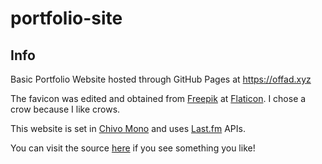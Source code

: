 # portfolio-site

## Info

Basic Portfolio Website hosted through GitHub Pages at <https://offad.xyz>

The favicon was edited and obtained from [Freepik](https://www.flaticon.com/authors/freepik) at [Flaticon](www.flaticon.com).
I chose a crow because I like crows.

This website is set in [Chivo Mono](https://fonts.google.com/specimen/Chivo+Mono)
and uses [Last.fm](https://www.last.fm/api) APIs.

You can visit the source [here](https://github.com/offad/portfolio-site) if you see something you like!
